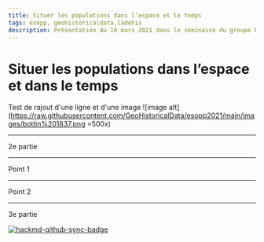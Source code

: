 ```yaml
---
title: Situer les populations dans l’espace et le temps
tags: esopp, geohistoricaldata,ladehis
description: Présentation du 10 mars 2021 dans le séminaire du groupe ESOPP
---
```


# Situer les populations dans l’espace et dans le temps

Test de rajout d'une ligne et d'une image
![image alt](https://raw.githubusercontent.com/GeoHistoricalData/esopp2021/main/images/bottin%201837.png =500x)


---

2e partie

----

Point 1

----

Point 2

---

3e partie

[![hackmd-github-sync-badge](https://hackmd.io/k5x0vZDWQ7q8rwYRzrKj0Q/badge)](https://hackmd.io/k5x0vZDWQ7q8rwYRzrKj0Q)
